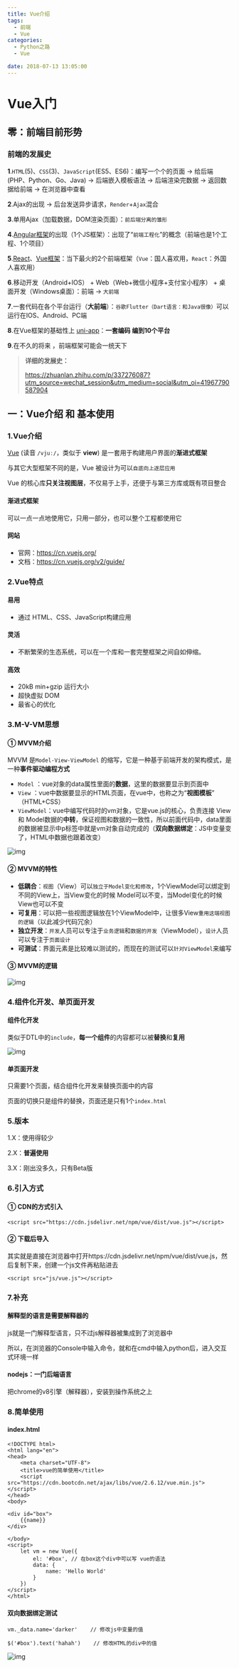 ```yaml
---
title: Vue介绍
tags:
  - 前端
  - Vue
categories:
  - Python之路
  - Vue

date: 2018-07-13 13:05:00
---
```



# Vue入门

## 零：前端目前形势

### 前端的发展史

**1**.`HTML`(5)、`CSS`(3)、`JavaScript`(ES5、ES6)：编写一个个的页面 -> 给后端(PHP、Python、Go、Java) -> 后端嵌入模板语法 -> 后端渲染完数据 -> 返回数据给前端 -> 在浏览器中查看

**2**.Ajax的出现 -> 后台发送异步请求，`Render`+`Ajax`混合

**3**.单用Ajax（加载数据，DOM渲染页面）：`前后端分离的雏形`

**4**.[Angular框架](https://angular.cn/)的出现（1个JS框架）：出现了“`前端工程化`”的概念（前端也是1个工程、1个项目）

**5**.[React](https://react.docschina.org/)、[Vue框架](https://cn.vuejs.org/)：当下最火的2个前端框架（`Vue`：国人喜欢用，`React`：外国人喜欢用）

**6**.移动开发（Android+IOS） + Web（Web+微信小程序+支付宝小程序） + 桌面开发（Windows桌面）：前端 -> `大前端`

**7**.一套代码在各个平台运行（**大前端**）：`谷歌Flutter（Dart语言：和Java很像）`可以运行在IOS、Android、PC端

**8**.在Vue框架的基础性上 [uni-app](https://uniapp.dcloud.io/)：**一套编码 编到10个平台**

**9**.在不久的将来 ，前端框架可能会一统天下

> **详细的发展史：**
>
> https://zhuanlan.zhihu.com/p/337276087?utm_source=wechat_session&utm_medium=social&utm_oi=41967790587904

## 一：Vue介绍 和 基本使用

### 1.Vue介绍

[Vue](https://cn.vuejs.org/) (读音 `/vjuː/`，类似于 **view**) 是一套用于构建用户界面的**渐进式框架**

与其它大型框架不同的是，Vue 被设计为可以`自底向上逐层应用`

Vue 的核心库**只关注视图层**，不仅易于上手，还便于与第三方库或既有项目整合

#### 渐进式框架

可以一点一点地使用它，只用一部分，也可以整个工程都使用它

#### 网站

- 官网：https://cn.vuejs.org/
- 文档：https://cn.vuejs.org/v2/guide/

### 2.Vue特点

#### 易用

- 通过 HTML、CSS、JavaScript构建应用

#### 灵活

- 不断繁荣的生态系统，可以在一个库和一套完整框架之间自如伸缩。

#### 高效

- 20kB min+gzip 运行大小
- 超快虚拟 DOM
- 最省心的优化

### 3.M-V-VM思想

#### ① MVVM介绍

MVVM 是`Model-View-ViewModel` 的缩写，它是一种基于前端开发的架构模式，是一种**事件驱动编程方式**

- `Model` ：vue对象的data属性里面的**数据**，这里的数据要显示到页面中
- `View` ：vue中数据要显示的HTML页面，在vue中，也称之为“**视图模板**” （HTML+CSS）
- `ViewModel`：vue中编写代码时的vm对象，它是vue.js的核心，负责连接 View 和 Model数据的**中转**，保证视图和数据的一致性，所以前面代码中，data里面的数据被显示中p标签中就是vm对象自动完成的（**双向数据绑定**：JS中变量变了，HTML中数据也跟着改变）

![img](https://gitee.com/gtdong/images/raw/master/blog/008i3skNgy1gprqsts5q2j321s09saan.jpg)

#### ② MVVM的特性

- **低耦合**：`视图`（View）可以`独立于Model变化和修改`，1个ViewModel可以绑定到不同的View上，当View变化的时候 Model可以不变，当Model变化的时候 View也可以不变
- **可复用**：可以把一些视图逻辑放在1个ViewModel中，让很多View`重用这端视图的逻辑`（以此减少代码冗余）
- **独立开发**：`开发`人员可以专注于`业务逻辑`和`数据的开发`（ViewModel），`设计`人员可以专注于`页面设计`
- **可测试**：界面元素是比较难以测试的，而现在的测试可以`针对ViewModel`来编写

#### ③ MVVM的逻辑

![img](https://gitee.com/gtdong/images/raw/master/blog/008i3skNgy1gprqt5s5v2j30u00yr75o.jpg)

### 4.组件化开发、单页面开发

#### 组件化开发

类似于DTL中的`include`，**每一个组件**的内容都可以被**替换**和**复用**

![img](https://gitee.com/gtdong/images/raw/master/blog/008i3skNgy1gprqthy0spj31fx0u0wf8.jpg)

#### 单页面开发

只需要1个页面，结合组件化开发来替换页面中的内容

页面的切换只是组件的替换，页面还是只有1个`index.html`

### 5.版本

1.X：使用得较少

2.X：**普遍使用**

3.X：刚出没多久，只有Beta版

### 6.引入方式

#### ① CDN的方式引入

```
<script src="https://cdn.jsdelivr.net/npm/vue/dist/vue.js"></script>
```

#### ② 下载后导入

其实就是直接在浏览器中打开https://cdn.jsdelivr.net/npm/vue/dist/vue.js，然后复制下来，创建一个js文件再粘贴进去

```
<script src="js/vue.js"></script>
```

### 7.补充

#### 解释型的语言是需要解释器的

js就是一门解释型语言，只不过js解释器被集成到了浏览器中

所以，在浏览器的Console中输入命令，就和在cmd中输入python后，进入交互式环境一样

#### nodejs：一门后端语言

把chrome的v8引擎（解释器），安装到操作系统之上

### 8.简单使用

#### index.html

```
<!DOCTYPE html>
<html lang="en">
<head>
    <meta charset="UTF-8">
    <title>vue的简单使用</title>
    <script src="https://cdn.bootcdn.net/ajax/libs/vue/2.6.12/vue.min.js"></script>
</head>
<body>

<div id="box">
    {{name}}
</div>

</body>
<script>
    let vm = new Vue({
        el: '#box', // 在box这个div中可以写 vue的语法
        data: {
            name: 'Hello World'
        }
    })
</script>
</html>
```

#### 双向数据绑定测试

```
vm._data.name='darker'    // 修改js中变量的值

$('#box').text('hahah')    // 修改HTML的div中的值
```

![img](https://gitee.com/gtdong/images/raw/master/blog/008i3skNgy1gprqtvb0w1g314o0n6wg6.gif)

